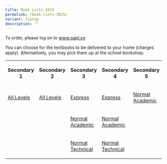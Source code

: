 ```yaml
---
title: Book Lists 2025
permalink: /book-lists-2025/
variant: tiptap
description: ""
---
```

<p>To order, please log on to&nbsp;<a href="http://www.oapl.sg/" rel="noopener noreferrer nofollow" target="_blank">www.oapl.sg</a>
</p>
<p>You can choose for the textbooks to be delivered to your home (charges
apply). Alternatively, you may pick them up at the school bookshop.</p>
<table style="minWidth: 125px">
<colgroup>
<col>
<col>
<col>
<col>
<col>
</colgroup>
<tbody>
<tr>
<th rowspan="1" colspan="1">
<p>Secondary 1</p>
</th>
<th rowspan="1" colspan="1">
<p>Secondary 2</p>
</th>
<th rowspan="1" colspan="1">
<p>Secondary 3</p>
</th>
<th rowspan="1" colspan="1">
<p>Secondary 4</p>
</th>
<th rowspan="1" colspan="1">
<p>Secondary 5</p>
</th>
</tr>
<tr>
<td rowspan="1" colspan="1">
<p><a href="/files/Sec_1_Booklist_2025.pdf" rel="noopener noreferrer nofollow" target="_blank">All Levels</a>
</p>
</td>
<td rowspan="1" colspan="1">
<p><a href="/files/Sec_2_Booklist_2025.pdf" rel="noopener noreferrer nofollow" target="_blank">All Levels</a>
</p>
<p></p>
</td>
<td rowspan="1" colspan="1">
<p><a href="/files/Sec_3Exp_Booklist_2025.pdf" rel="noopener noreferrer nofollow" target="_blank">Express</a>
</p>
</td>
<td rowspan="1" colspan="1">
<p><a href="/files/Sec_4Exp_Booklist_2025.pdf" rel="noopener noreferrer nofollow" target="_blank">Express</a>
</p>
</td>
<td rowspan="1" colspan="1">
<p><a href="/files/Sec_5NA_Booklist_2025.pdf" rel="noopener noreferrer nofollow" target="_blank">Normal Academic</a>
</p>
</td>
</tr>
<tr>
<td rowspan="1" colspan="1">
<p></p>
</td>
<td rowspan="1" colspan="1">
<p></p>
</td>
<td rowspan="1" colspan="1">
<p><a href="/files/Sec_3NA_Booklist_2025.pdf" rel="noopener noreferrer nofollow" target="_blank">Normal Academic</a>
</p>
</td>
<td rowspan="1" colspan="1">
<p><a href="/files/Sec_4NA_Booklist_2025.pdf" rel="noopener noreferrer nofollow" target="_blank">Normal Academic</a>
</p>
</td>
<td rowspan="1" colspan="1">
<p></p>
</td>
</tr>
<tr>
<td rowspan="1" colspan="1">
<p></p>
</td>
<td rowspan="1" colspan="1">
<p></p>
</td>
<td rowspan="1" colspan="1">
<p><a href="/files/Sec_3NT_Booklist_2025.pdf" rel="noopener noreferrer nofollow" target="_blank">Normal Technical</a>
</p>
</td>
<td rowspan="1" colspan="1">
<p><a href="/files/Sec_4NT_Booklist_2025.pdf" rel="noopener noreferrer nofollow" target="_blank">Normal Technical</a>
</p>
</td>
<td rowspan="1" colspan="1">
<p></p>
</td>
</tr>
</tbody>
</table>
<p>
<br>
<br>
</p>